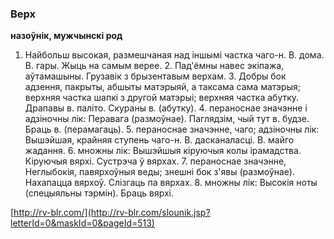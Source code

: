 ### Верх
**назоўнік, мужчынскі род**

1. Найбольш высокая, размешчаная над іншымі частка чаго-н. В. дома. В. гары. Жыць на самым верее. 2. Пад'ёмны навес экіпажа, аўтамашыны. Грузавік з брызентавым верхам. 3. Добры бок адзення, пакрыты, абшыты матэрыяй, а таксама сама матэрыя; верхняя частка шапкі з другой матэрыі; верхняя частка абутку. Драпавы в. паліто. Скураны в. (абутку). 4. пераноснае значэнне і адзіночны лік: Перавага (размоўнае). Паглядзім, чый тут в. будзе. Браць в. (перамагаць). 5. пераноснае значэнне, чаго; адзіночны лік: Вышэйшая, крайняя ступень чаго-н. В. дасканаласці. В. майго жадання. 6. множны лік: Вышэйшыя кіруючыя колы ірамадства. Кіруючыя вярхі. Сустрэча ў вярхах. 7. пераноснае значэнне, Неглыбокія, павярхоўныя веды; знешні бок з'явы (размоўнае). Нахапацца вярхоў. Слізгаць па вярхах. 8. множны лік: Высокія ноты (спецыяльны тэрмін). Браць вярхі.

<a rel="author">[http://rv-blr.com/](http://rv-blr.com/slounik.jsp?letterId=0&maskId=0&pageId=513)</a>
